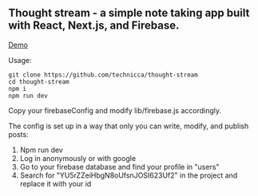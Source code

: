 
## Thought stream - a simple note taking app built with React, Next.js, and Firebase.

  

[Demo](https://notes.sekletsov.xyz/)

Usage:

```
git clone https://github.com/technicca/thought-stream
cd thought-stream
npm i
npm run dev
```

Copy your firebaseConfig and modify lib/firebase.js accordingly.

The config is set up in a way that only you can write, modify, and publish posts:
1. Npm run dev
2. Log in anonymously or with google
3. Go to your firebase database and find your profile in "users"
4. Search for "YU5rZZeiHbgN8oUfsnJOSI623Uf2" in the project and replace it with your id
